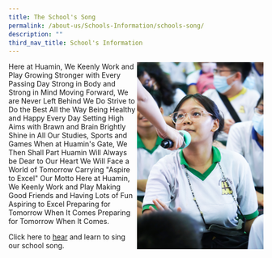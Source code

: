 ```yaml
---
title: The School's Song
permalink: /about-us/Schools-Information/schools-song/
description: ""
third_nav_title: School's Information
---
```

<p>
<img src="/images/DSC03284.jpg" style="float:right;width:250px;height:370px;">
Here at Huamin, We Keenly Work and Play
Growing Stronger with Every Passing Day
Strong in Body and Strong in Mind
Moving Forward, We are Never Left Behind
We Do Strive to Do the Best All the Way
Being Healthy and Happy Every Day
Setting High Aims with Brawn and Brain
Brightly Shine in All Our Studies, Sports and Games
When at Huamin's Gate, We Then Shall Part
Huamin Will Always be Dear to Our Heart
We Will Face a World of Tomorrow
Carrying "Aspire to Excel" Our Motto
Here at Huamin, We Keenly Work and Play
Making Good Friends and Having Lots of Fun
Aspiring to Excel
Preparing for Tomorrow When It Comes
Preparing for Tomorrow When It Comes.
</p>

Click here to <u>hear</u> and learn to sing our school song.